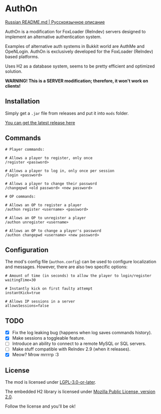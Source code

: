 # AuthOn

[Russian README.md | Русскоязычное описание](https://codeberg.org/tracystacktrace/authon/src/branch/main/README-RU.md)

AuthOn is a modification for FoxLoader (ReIndev) servers designed to implement an alternative authentication system.

Examples of alternative auth systems in Bukkit world are AuthMe and OpeNLogin. AuthOn is exclusively developed for the FoxLoader (ReIndev) based platforms.

Uses H2 as a database system, seems to be pretty efficient and optimized solution.

**WARNING! This is a SERVER modification; therefore, it won't work on clients!**

## Installation

Simply get a `.jar` file from releases and put it into `mods` folder.

[You can get the latest release here](https://codeberg.org/tracystacktrace/authon/releases)

## Commands

```
# Player commands:

# Allows a player to register, only once
/register <password>

# Allows a player to log in, only once per session
/login <password>

# Allows a player to change their password
/changepwd <old password> <new password>
```

```
# OP commands:

# Allows an OP to register a player
/authon register <username> <password>

# Allows an OP to unregister a player
/authon unregister <username>

# Allows an OP to change a player's password
/authon changepwd <username> <new password>
```

## Configuration

The mod's config file (`authon.config`) can be used to configure localization and messages. However, there are also two specific options:

```properties
# Amount of time (in seconds) to allow the player to login/register
waitingTime=30

# Instantly kick on first faulty attempt
instantKick=true

# Allows IP sessions in a server
allowsSessions=false
```

## TODO

- [X] Fix the log leaking bug (happens when log saves commands history).
- [X] Make sessions a toggleable feature.
- [ ] Introduce an ability to connect to a remote MySQL or SQL servers.
- [ ] Make stuff compatible with ReIndev 2.9 (when it releases).
- [X] Meow? Mrow mrrrrp :3

## License

The mod is licensed under [LGPL-3.0-or-later](https://codeberg.org/tracystacktrace/authon/src/branch/main/LICENSE).

The embedded H2 library is licensed under [Mozilla Public License, version 2.0](https://github.com/h2database/h2database/blob/master/LICENSE.txt).

Follow the license and you'll be ok!